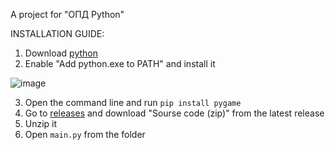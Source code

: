 A project for "ОПД Python"

INSTALLATION GUIDE:
1. Download [python](https://www.python.org/downloads/)
2. Enable "Add python.exe to PATH" and install it
   
![image](https://github.com/user-attachments/assets/04d2f9e5-97fd-405f-bbcb-d186752577b6)

3. Open the command line and run ```pip install pygame```
4. Go to [releases](https://github.com/FirHole/Tetris/releases/) and download "Sourse code (zip)" from the latest release
5. Unzip it
6. Open ```main.py``` from the folder
